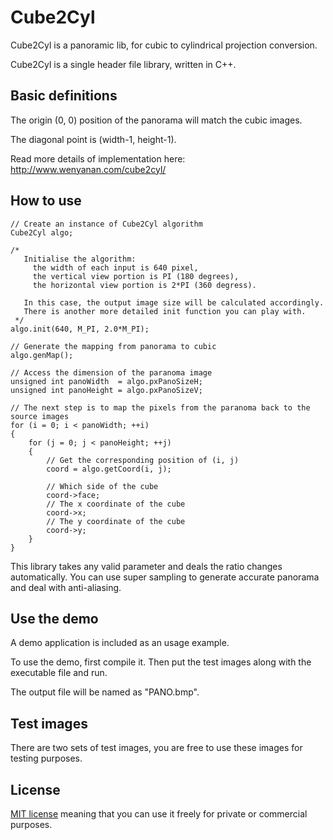 Cube2Cyl
========

Cube2Cyl is a panoramic lib, for cubic to cylindrical projection conversion.

Cube2Cyl is a single header file library, written in C++.


Basic definitions
-----------------

The origin (0, 0) position of the panorama will match the cubic images.

The diagonal point is (width-1, height-1).

Read more details of implementation here: http://www.wenyanan.com/cube2cyl/


How to use
----------


    // Create an instance of Cube2Cyl algorithm
    Cube2Cyl algo;

    /*
       Initialise the algorithm:
         the width of each input is 640 pixel,
         the vertical view portion is PI (180 degrees),
         the horizontal view portion is 2*PI (360 degress).

       In this case, the output image size will be calculated accordingly.
       There is another more detailed init function you can play with.
     */
    algo.init(640, M_PI, 2.0*M_PI);
    
    // Generate the mapping from panorama to cubic
    algo.genMap();
    
    // Access the dimension of the paranoma image
    unsigned int panoWidth  = algo.pxPanoSizeH;
    unsigned int panoHeight = algo.pxPanoSizeV;
    
    // The next step is to map the pixels from the paranoma back to the source images
    for (i = 0; i < panoWidth; ++i)
    {
        for (j = 0; j < panoHeight; ++j)
        {
            // Get the corresponding position of (i, j)
            coord = algo.getCoord(i, j);

            // Which side of the cube
            coord->face;
            // The x coordinate of the cube
            coord->x;
            // The y coordinate of the cube
            coord->y;
        }
    }


This library takes any valid parameter and deals the ratio changes automatically. You can use super sampling to generate accurate panorama and deal with anti-aliasing.


Use the demo
------------

A demo application is included as an usage example.

To use the demo, first compile it. Then put the test images along with the executable file and run.

The output file will be named as "PANO.bmp".


Test images
-----------

There are two sets of test images, you are free to use these images for testing purposes.


License
-------

[MIT license](https://github.com/madwyn/Cube2Cyl/blob/master/LICENSE) meaning that you can use it freely for private or commercial purposes.
